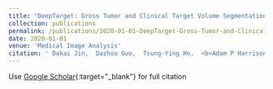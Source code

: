 ```yaml
---
title: "DeepTarget: Gross Tumor and Clinical Target Volume Segmentation in Esophageal Cancer Radiotherapy"
collection: publications
permalink: /publications/2020-01-01-DeepTarget-Gross-Tumor-and-Clinical-Target-Volume-Segmentation-in-Esophageal-Cancer-Radiotherapy
date: 2020-01-01
venue: 'Medical Image Analysis'
citation: ' Dakai Jin,  Dazhou Guo,  Tsung-Ying Ho,  <b>Adam P Harrison<>,  Jing Xiao,  Chen-kan Tseng,  Le Lu, &quot;DeepTarget: Gross Tumor and Clinical Target Volume Segmentation in Esophageal Cancer Radiotherapy.&quot; Medical Image Analysis, 2020.'
---
```

Use [Google Scholar](https://scholar.google.com/scholar?q=DeepTarget:+Gross+Tumor+and+Clinical+Target+Volume+Segmentation+in+Esophageal+Cancer+Radiotherapy){:target="_blank"} for full citation